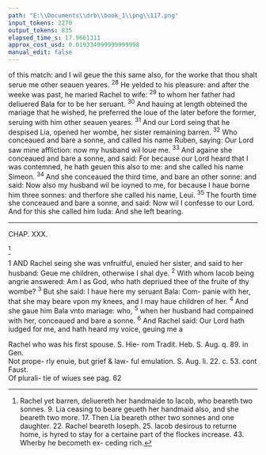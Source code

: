 ```yaml
---
path: "E:\\Documents\\drb\\book_1\\png\\117.png"
input_tokens: 2270
output_tokens: 835
elapsed_time_s: 17.9661311
approx_cost_usd: 0.019334999999999998
manual_edit: false
---
```

of this match: and I wil geue the this same also, for the worke that thou shalt serue me other seauen yeares. <sup>28</sup> He yelded to his pleasure: and after the weeke was past, he maried Rachel to wife: <sup>29</sup> to whom her father had deliuered Bala for to be her seruant. <sup>30</sup> And hauing at length obteined the mariage that he wished, he preferred the loue of the later before the former, seruing with him other seauen yeares. <sup>31</sup> And our Lord seing that he despised Lia, opened her wombe, her sister remaining barren. <sup>32</sup> Who conceaued and bare a sonne, and called his name Ruben, saying: Our Lord saw mine affliction: now my husband wil loue me. <sup>33</sup> And againe she conceaued and bare a sonne, and said: For because our Lord heard that I was contemned, he hath geuen this also to me: and she called his name Simeon. <sup>34</sup> And she conceaued the third time, and bare an other sonne: and said: Now also my husband wil be ioyned to me, for because I haue borne him three sonnes: and therfore she called his name, Leui. <sup>35</sup> The fourth time she conceaued and bare a sonne, and said: Now wil I confesse to our Lord. And for this she called him Iuda: And she left bearing.

<hr>

CHAP. XXX.

[^1]

1 AND Rachel seing she was vnfruitful, enuied her sister, and said to her husband: Geue me children, otherwise I shal dye. <sup>2</sup> With whom Iacob being angrie answered: Am I as God, who hath depriued thee of the fruite of thy wombe? <sup>3</sup> But she said: I haue here my seruant Bala: Com- panie with her, that she may beare vpon my knees, and I may haue children of her. <sup>4</sup> And she gaue him Bala vnto mariage: who, <sup>5</sup> when her husband had compained with her, conceaued and bare a sonne. <sup>6</sup> And Rachel said: Our Lord hath iudged for me, and hath heard my voice, geuing me a

[^1]: Rachel yet barren, deliuereth her handmaide to Iacob, who beareth two sonnes. 9. Lia ceasing to beare geueth her handmaid also, and she beareth two more. 17. Then Lia beareth other two sonnes and one daughter. 22. Rachel beareth Ioseph. 25. Iacob desirous to returne home, is hyred to stay for a certaine part of the flockes increase. 43. Wherby he becometh ex- ceding rich.

<aside>Rachel who was his first spouse. S. Hie- rom Tradit. Heb. S. Aug. q. 89. in Gen.</aside>

<aside>Not prope- rly enuie, but grief & law- ful emulation. S. Aug. li. 22. c. 53. cont Faust.</aside>

<aside>Of plurali- tie of wiues see pag. 62</aside>